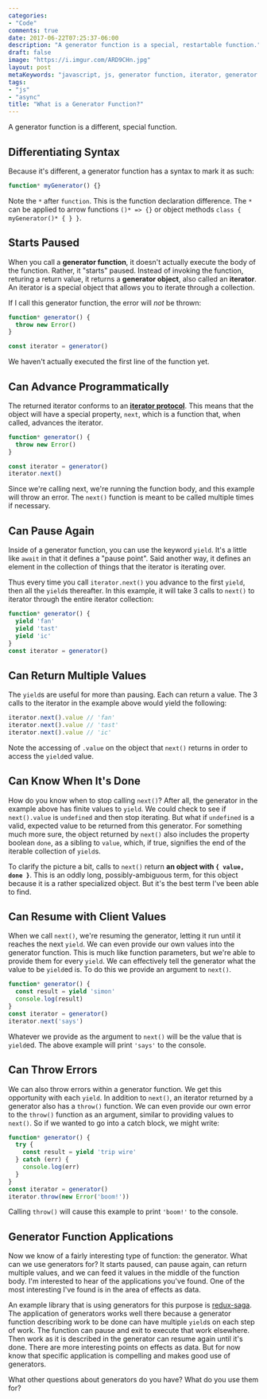 ```yaml
---
categories:
- "Code"
comments: true
date: 2017-06-22T07:25:37-06:00
description: "A generator function is a special, restartable function."
draft: false
image: "https://i.imgur.com/ARD9CHn.jpg"
layout: post
metaKeywords: "javascript, js, generator function, iterator, generator terminology, effects as data, generator object"
tags:
- "js"
- "async"
title: "What is a Generator Function?"
---
```


A generator function is a different, special function.

<!--more-->

## Differentiating Syntax

Because it's different, a generator function has a syntax to mark it as such:

```js
function* myGenerator() {}
```

Note the `*` after `function`.  This is the function declaration difference.  The `*` can be applied to arrow functions `()* => {}` or object methods `class { myGenerator()* { } }`.

## Starts Paused

When you call a **generator function**, it doesn't actually execute the body of the function.  Rather, it "starts" paused. Instead of invoking the function, returing a return value, it returns a **generator object**, also called an **iterator**.  An iterator is a special object that allows you to iterate through a collection. 

If I call this generator function, the error will _not_ be thrown:

```js
function* generator() {
  throw new Error()
}

const iterator = generator()
```

We haven't actually executed the first line of the function yet.

## Can Advance Programmatically

The returned iterator conforms to an [**iterator protocol**](https://developer.mozilla.org/en-US/docs/Web/JavaScript/Reference/Iteration_protocols#iterator).  This means that the object will have a special property, `next`, which is a function that, when called, advances the iterator.

```js
function* generator() {
  throw new Error()
}

const iterator = generator()
iterator.next()
```

Since we're calling next, we're running the function body, and this example will throw an error.  The `next()` function is meant to be called multiple times if necessary.

## Can Pause Again

Inside of a generator function, you can use the keyword `yield`.  It's a little like `await` in that it defines a "pause point".  Said another way, it defines an element in the collection of things that the iterator is iterating over.

Thus every time you call `iterator.next()` you advance to the first `yield`, then all the `yield`s thereafter.  In this example, it will take 3 calls to `next()` to iterator through the entire iterator collection:

```js
function* generator() { 
  yield 'fan'
  yield 'tast'
  yield 'ic'
}
const iterator = generator()
```

## Can Return Multiple Values

The `yield`s are useful for more than pausing.  Each can return a value.  The 3 calls to the iterator in the example above would yield the following:

```js
iterator.next().value // 'fan'
iterator.next().value // 'tast'
iterator.next().value // 'ic'
```

Note the accessing of `.value` on the object that `next()` returns in order to access the `yield`ed value.

## Can Know When It's Done

How do you know when to stop calling `next()`?  After all, the generator in the example above has finite values to `yield`.  We could check to see if `next().value` is `undefined` and then stop iterating.  But what if `undefined` is a valid, expected value to be returned from this generator.  For something much more sure, the object returned by `next()` also includes the property boolean `done`, as a sibling to `value`, which, if true, signifies the end of the iterable collection of `yield`s.

To clarify the picture a bit, calls to `next()` return **an object with `{ value, done }`**.  This is an oddly long, possibly-ambiguous term, for this object because it is a rather specialized object.  But it's the best term I've been able to find.

## Can Resume with Client Values

When we call `next()`, we're resuming the generator, letting it run until it reaches the next `yield`.  We can even provide our own values into the generator function.  This is much like function parameters, but we're able to provide them for every `yield`.  We can effectively tell the generator what the value to be `yield`ed is.  To do this we provide an argument to `next()`.

```js
function* generator() {
  const result = yield 'simon'
  console.log(result)
}
const iterator = generator()
iterator.next('says')
```

Whatever we provide as the argument to `next()` will be the value that is `yield`ed.  The above example will print `'says'` to the console.

## Can Throw Errors 

We can also throw errors within a generator function.  We get this opportunity with each `yield`.  In addition to `next()`, an iterator returned by a generator also has a `throw()` function.  We can even provide our own error to the `throw()` function as an argument, similar to providing values to `next()`.  So if we wanted to go into a catch block, we might write:

```js
function* generator() {
  try {
    const result = yield 'trip wire'
  } catch (err) {
    console.log(err)
  }
}
const iterator = generator()
iterator.throw(new Error('boom!'))
```

Calling `throw()` will cause this example to print `'boom!'` to the console.

## Generator Function Applications

Now we know of a fairly interesting type of function: the generator.  What can we use generators for?  It starts paused, can pause again, can return multiple values, and we can feed it values in the middle of the function body.  I'm interested to hear of the applications you've found.  One of the most interesting I've found is in the area of effects as data.  

An example library that is using generators for this purpose is [redux-saga](https://github.com/redux-saga/redux-saga).  The application of generators works well there because a generator function describing work to be done can have multiple `yield`s on each step of work. The function can pause and exit to execute that work elsewhere. Then work as it is described in the generator can resume again until it's done.  There are more interesting points on effects as data.  But for now know that specific application is compelling and makes good use of generators.

What other questions about generators do you have?  What do you use them for?
